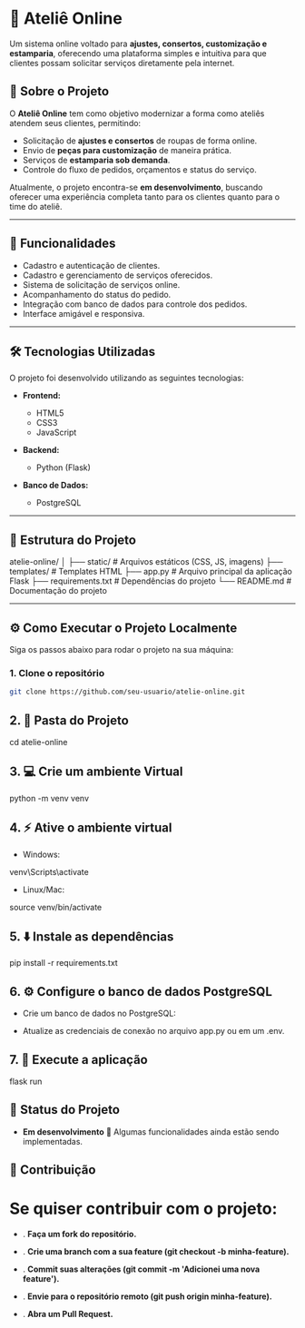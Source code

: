 # 🧵 Ateliê Online

Um sistema online voltado para **ajustes, consertos, customização e estamparia**, oferecendo uma plataforma simples e intuitiva para que clientes possam solicitar serviços diretamente pela internet. 

## 📖 Sobre o Projeto
O **Ateliê Online** tem como objetivo modernizar a forma como ateliês atendem seus clientes, permitindo:
- Solicitação de **ajustes e consertos** de roupas de forma online.  
- Envio de **peças para customização** de maneira prática.  
- Serviços de **estamparia sob demanda**.  
- Controle do fluxo de pedidos, orçamentos e status do serviço.  

Atualmente, o projeto encontra-se **em desenvolvimento**, buscando oferecer uma experiência completa tanto para os clientes quanto para o time do ateliê.

---

## 🚀 Funcionalidades
- Cadastro e autenticação de clientes.  
- Cadastro e gerenciamento de serviços oferecidos.  
- Sistema de solicitação de serviços online.  
- Acompanhamento do status do pedido.  
- Integração com banco de dados para controle dos pedidos.  
- Interface amigável e responsiva.  

---

## 🛠 Tecnologias Utilizadas
O projeto foi desenvolvido utilizando as seguintes tecnologias:

- **Frontend:**  
  - HTML5  
  - CSS3  
  - JavaScript  

- **Backend:**  
  - Python (Flask)  

- **Banco de Dados:**  
  - PostgreSQL  

---

## 📂 Estrutura do Projeto

atelie-online/
│
├── static/ # Arquivos estáticos (CSS, JS, imagens)
├── templates/ # Templates HTML
├── app.py # Arquivo principal da aplicação Flask
├── requirements.txt # Dependências do projeto
└── README.md # Documentação do projeto


---

## ⚙️ Como Executar o Projeto Localmente

Siga os passos abaixo para rodar o projeto na sua máquina:

### 1. Clone o repositório
````bash
git clone https://github.com/seu-usuario/atelie-online.git
````
## 2. 📂 Pasta do Projeto
cd atelie-online

## 3. 💻 Crie um ambiente Virtual
python -m venv venv

## 4. ⚡ Ative o ambiente virtual

- Windows:

venv\Scripts\activate


- Linux/Mac:

source venv/bin/activate

## 5. ⬇️ Instale as dependências
pip install -r requirements.txt

## 6. ⚙️ Configure o banco de dados PostgreSQL

- Crie um banco de dados no PostgreSQL:

- Atualize as credenciais de conexão no arquivo app.py ou em um .env.

## 7. 🚀 Execute a aplicação
flask run

## 📌 Status do Projeto

- **Em desenvolvimento** 🚧
Algumas funcionalidades ainda estão sendo implementadas.

## 🤝 Contribuição

# Se quiser contribuir com o projeto:

- . **Faça um fork do repositório.**

- . **Crie uma branch com a sua feature (git checkout -b minha-feature).**

- . **Commit suas alterações (git commit -m 'Adicionei uma nova feature').**

- . **Envie para o repositório remoto (git push origin minha-feature).**

- . **Abra um Pull Request.**
